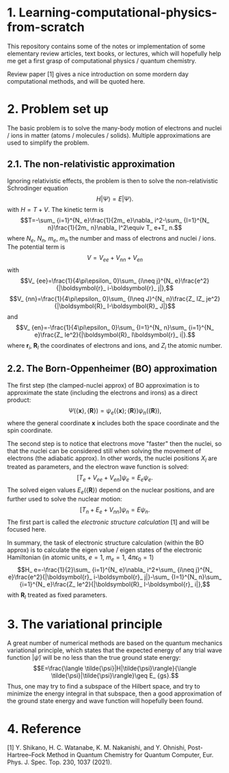 # 1. Learning-computational-physics-from-scratch
This repository contains some of the notes or implementation of some elementary review articles, text books, or lectures, which will hopefully help me get a first grasp of computational physics / quantum chemistry.

<!-- # HF & post-HF method: Introduction -->
Review paper [1] gives a nice introduction on some mordern day computational methods, and will be quoted here.

# 2. Problem set up
The basic problem is to solve the many-body motion of electrons and nuclei / ions in matter (atoms / molecules / solids). 
Multiple approximations are used to simplify the problem. 


## 2.1. The non-relativistic approximation
Ignoring relativistic effects, the problem is then to solve the non-relativistic Schrodinger equation
$$H|\Psi\rangle=E|\Psi\rangle.$$
with $H=T+V$. The kinetic term is
$$T=-\sum_ {i=1}^{N_ e}\frac{1}{2m_ e}\nabla_ i^2-\sum_ {I=1}^{N_ n}\frac{1}{2m_ n}\nabla_ I^2\equiv T_ e+T_ n.$$
where $N_ e$, $N_ n$, $m_ e$, $m_ n$ the number and mass of electrons and nuclei / ions.
The potential term is
$$V=V_ {ee}+V_ {nn}+V_ {en}$$
with
$$V_ {ee}=\frac{1}{4\pi\epsilon_ 0}\sum_ {i\neq j}^{N_ e}\frac{e^2}{|\boldsymbol{r}_ i-\boldsymbol{r}_ j|},$$
$$V_ {nn}=\frac{1}{4\pi\epsilon_ 0}\sum_ {I\neq J}^{N_ n}\frac{Z_ IZ_ je^2}{|\boldsymbol{R}_ I-\boldsymbol{R}_ J|}$$
and
$$V_ {en}=-\frac{1}{4\pi\epsilon_ 0}\sum_ {I=1}^{N_ n}\sum_ {i=1}^{N_ e}\frac{Z_ Ie^2}{|\boldsymbol{R}_ I\boldsymbol{r}_ i|}.$$
where $\boldsymbol{r}_ i$, $\boldsymbol{R}_ I$ the coordinates of electrons and ions, and $Z_ i$ the atomic number.

## 2.2. The Born-Oppenheimer (BO) approximation
The first step (the clamped-nuclei approx) of BO approximation is to approximate the state (including the electrons and irons) as a direct product:
$$\Psi(\{\boldsymbol{x}\},\{\boldsymbol{R}\})=\psi_ e(\{\boldsymbol{x}\};\{\boldsymbol{R}\}) \psi_ n(\{\boldsymbol{R}\}),$$
where the general coordinate $\boldsymbol{x}$ includes both the space coordinate and the spin coordinate.

The second step is to notice that electrons move "faster" then the nuclei, so that the nuclei can be considered still when solving the movement of electrons (the adiabatic approx). In other words, the nuclei positions $X_ I$ are treated as parameters, and the electron wave function is solved:
$$[T_ e+V_ {ee}+V_ {en}]\psi_ e=E_ e\psi_ e.$$
The solved eigen values $E_ e(\{\boldsymbol{R}\})$ depend on the nuclear positions, and are further used to solve the nuclear motion:
$$[T_ n+E_ e+V_ {nn}]\psi_ n=E\psi_ n.$$
The first part is called the *electronic structure calculation* [1] and will be focused here.

In summary, the task of electronic structure calculation (within the BO approx) is to calculate the eigen value / eigen states of the electronic Hamiltonian (in atomic units, $e=1$, $m_ e=1$, $4\pi\epsilon_ 0=1$)
$$H_ e=-\frac{1}{2}\sum_ {i=1}^{N_ e}\nabla_ i^2+\sum_ {i\neq j}^{N_ e}\frac{e^2}{|\boldsymbol{r}_ i-\boldsymbol{r}_ j|}-\sum_ {I=1}^{N_ n}\sum_ {i=1}^{N_ e}\frac{Z_ Ie^2}{|\boldsymbol{R}_ I-\boldsymbol{r}_ i|},$$
with $\boldsymbol{R}_ I$ treated as fixed parameters.

# 3. The variational principle
A great number of numerical methods are based on the quantum mechanics variational principle, which states that the expected energy of any trial wave function $|\tilde{\psi}\rangle$ will be no less than the true ground state energy:
$$E=\frac{\langle \tilde{\psi}|H|\tilde{\psi}\rangle}{\langle \tilde{\psi}|\tilde{\psi}\rangle}\geq E_ {gs}.$$
Thus, one may try to find a subspace of the Hilbert space, and try to minimize the energy integral in that subspace, then a good approximation of the ground state energy and wave function will hopefully been found.
# 4. Reference
[1] Y. Shikano, H. C. Watanabe, K. M. Nakanishi, and Y. Ohnishi, Post-Hartree–Fock Method in Quantum Chemistry for Quantum Computer, Eur. Phys. J. Spec. Top. 230, 1037 (2021).
